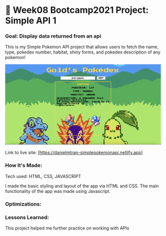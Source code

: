 # 🎰 Week08 Bootcamp2021 Project: Simple API 1

### Goal: Display data returned from an api

This is my Simple Pokemon API project that allows users to fetch the name, type, pokedex number, habitat, shiny forms, and pokedex description of any pokemon!

<img src="pokemon.png"></img>

Link to live site: [https://danielmtran-simplepokemonapi.netlify.app]

### How It's Made:

Tech used: HTML, CSS, JAVASCRIPT

I made the basic styling and layout of the app via HTML and CSS. The main functionality of the app was made using Javascript.


### Optimizations:




### Lessons Learned:

This project helped me further practice on working with APIs